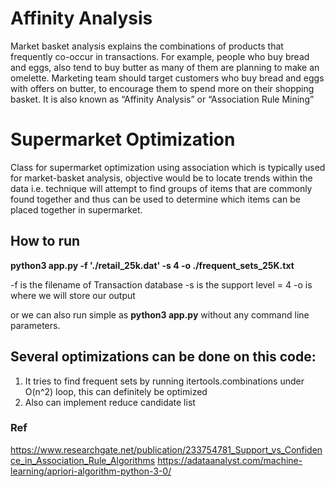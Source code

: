 # Affinity Analysis
Market basket analysis explains the combinations of products that frequently co-occur in transactions. For
example, people who buy bread and eggs, also tend to buy butter as many of them are planning to make an omelette.
Marketing team should target customers who buy bread and eggs with offers on butter, to encourage them to spend more
on their shopping basket. It is also known as “Affinity Analysis” or “Association Rule Mining”

# Supermarket Optimization
Class for supermarket optimization using association which is typically used for market-basket
analysis, objective would be to locate trends within the data i.e. technique will attempt to find
groups of items that are commonly found together and thus can be used to determine which items can be placed together in
supermarket.


## How to run

**python3 app.py -f './retail_25k.dat' -s 4 -o ./frequent_sets_25K.txt**

-f is the filename of Transaction database
-s is the support level = 4
-o is where we will store our output

or we can also run simple as **python3 app.py** without any command line parameters.

## Several optimizations can be done on this code:
1. It tries to find frequent sets by running itertools.combinations under O(n^2) loop, this can definitely be optimized
2. Also can implement reduce candidate list 

### Ref
https://www.researchgate.net/publication/233754781_Support_vs_Confidence_in_Association_Rule_Algorithms
https://adataanalyst.com/machine-learning/apriori-algorithm-python-3-0/





